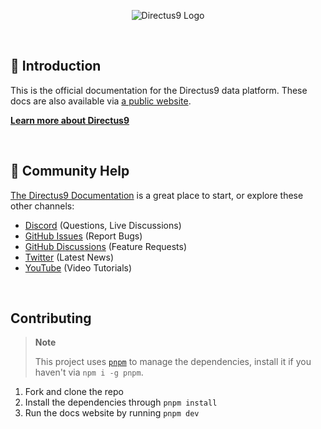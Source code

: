 <p align="center"><img alt="Directus9 Logo" src="https://user-images.githubusercontent.com/522079/158864859-0fbeae62-9d7a-4619-b35e-f8fa5f68e0c8.png"></p>

<br />

## 🐰 Introduction

This is the official documentation for the Directus9 data platform. These docs are also available via
[a public website](https://docs.directus9.io).

**[Learn more about Directus9](https://directus9.io)**

<br />

## 🤔 Community Help

[The Directus9 Documentation](https://docs.directus9.io) is a great place to start, or explore these other channels:

- [Discord](https://directus9.chat) (Questions, Live Discussions)
- [GitHub Issues](https://github.com/directus9/directus9/issues) (Report Bugs)
- [GitHub Discussions](https://github.com/directus9/directus9/discussions) (Feature Requests)
- [Twitter](https://twitter.com/directus9) (Latest News)
- [YouTube](https://www.youtube.com/c/Directus9Videos/featured) (Video Tutorials)

<br />

## Contributing

> **Note**
>
> This project uses [`pnpm`](https://pnpm.io) to manage the dependencies, install it if you haven't via `npm i -g pnpm`.

1. Fork and clone the repo
2. Install the dependencies through `pnpm install`
3. Run the docs website by running `pnpm dev`
